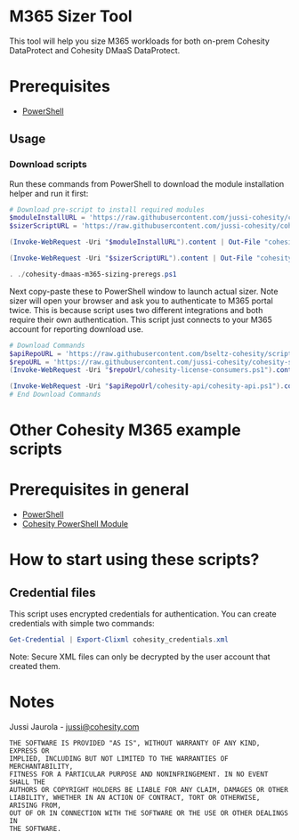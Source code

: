 # M365 Sizer Tool

This tool will help you size M365 workloads for both on-prem Cohesity DataProtect and Cohesity DMaaS DataProtect. 

# Prerequisites

* [PowerShell](https://aka.ms/getps6)

## Usage

### Download scripts

Run these commands from PowerShell to download the module installation helper and run it first:

```powershell
# Download pre-script to install required modules
$moduleInstallURL = 'https://raw.githubusercontent.com/jussi-cohesity/cohesity-scripts/master/M365/cohesity-dmaas-m365-sizing-preregs.ps1'
$sizerScriptURL = 'https://raw.githubusercontent.com/jussi-cohesity/cohesity-scripts/master/M365/cohesity-dmaas-m365-sizing.ps1'

(Invoke-WebRequest -Uri "$moduleInstallURL").content | Out-File "cohesity-dmaas-m365-sizing-preregs.ps1"; (Get-Content "cohesity-dmaas-m365-sizing-preregs.ps1") | Set-Content "cohesity-dmaas-m365-sizing-preregs.ps1"

(Invoke-WebRequest -Uri "$sizerScriptURL").content | Out-File "cohesity-dmaas-m365-sizing.ps1"; (Get-Content "ccohesity-dmaas-m365-sizing.ps1") | Set-Content "cohesity-dmaas-m365-sizing.ps1"

. ./cohesity-dmaas-m365-sizing-preregs.ps1
```

Next copy-paste these to PowerShell window to launch actual sizer. Note sizer will open your browser and ask you to authenticate to M365 portal twice. This is because script uses two different integrations and both require their own authentication. This script just connects to your M365 account for reporting download use.

```powershell
# Download Commands
$apiRepoURL = 'https://raw.githubusercontent.com/bseltz-cohesity/scripts/master/powershell'
$repoURL = 'https://raw.githubusercontent.com/jussi-cohesity/cohesity-scripts/master/reporting/cohesity-license-consumers'
(Invoke-WebRequest -Uri "$repoUrl/cohesity-license-consumers.ps1").content | Out-File "cohesity-license-consumers.ps1"; (Get-Content "cohesity-license-consumers.ps1") | Set-Content "cohesity-license-consumers.ps1"

(Invoke-WebRequest -Uri "$apiRepoUrl/cohesity-api/cohesity-api.ps1").content | Out-File cohesity-api.ps1; (Get-Content cohesity-api.ps1) | Set-Content cohesity-api.ps1
# End Download Commands
```

# Other Cohesity M365 example scripts

# Prerequisites in general 

* [PowerShell](https://aka.ms/getps6)
* [Cohesity PowerShell Module](https://cohesity.github.io/cohesity-powershell-module/#/)

# How to start using these scripts? 

## Credential files

This script uses encrypted credentials for authentication. You can create credentials with simple two commands:

```PowerShell
Get-Credential | Export-Clixml cohesity_credentials.xml
```

Note: Secure XML files can only be decrypted by the user account that created them.

# Notes
Jussi Jaurola - <jussi@cohesity.com>
```
THE SOFTWARE IS PROVIDED "AS IS", WITHOUT WARRANTY OF ANY KIND, EXPRESS OR
IMPLIED, INCLUDING BUT NOT LIMITED TO THE WARRANTIES OF MERCHANTABILITY,
FITNESS FOR A PARTICULAR PURPOSE AND NONINFRINGEMENT. IN NO EVENT SHALL THE
AUTHORS OR COPYRIGHT HOLDERS BE LIABLE FOR ANY CLAIM, DAMAGES OR OTHER
LIABILITY, WHETHER IN AN ACTION OF CONTRACT, TORT OR OTHERWISE, ARISING FROM,
OUT OF OR IN CONNECTION WITH THE SOFTWARE OR THE USE OR OTHER DEALINGS IN
THE SOFTWARE.
```
